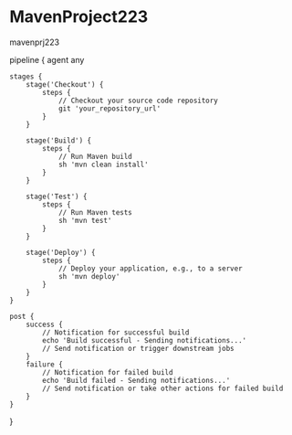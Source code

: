 # MavenProject223
mavenprj223


pipeline {
    agent any
    
    stages {
        stage('Checkout') {
            steps {
                // Checkout your source code repository
                git 'your_repository_url'
            }
        }
        
        stage('Build') {
            steps {
                // Run Maven build
                sh 'mvn clean install'
            }
        }
        
        stage('Test') {
            steps {
                // Run Maven tests
                sh 'mvn test'
            }
        }
        
        stage('Deploy') {
            steps {
                // Deploy your application, e.g., to a server
                sh 'mvn deploy'
            }
        }
    }
    
    post {
        success {
            // Notification for successful build
            echo 'Build successful - Sending notifications...'
            // Send notification or trigger downstream jobs
        }
        failure {
            // Notification for failed build
            echo 'Build failed - Sending notifications...'
            // Send notification or take other actions for failed build
        }
    }
}
